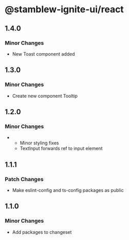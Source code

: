 # @stamblew-ignite-ui/react

## 1.4.0

### Minor Changes

- New Toast component added

## 1.3.0

### Minor Changes

- Create new component Tooltip

## 1.2.0

### Minor Changes

- - Minor styling fixes
  - TextInput forwards ref to input element

## 1.1.1

### Patch Changes

- Make eslint-config and ts-config packages as public

## 1.1.0

### Minor Changes

- Add packages to changeset
